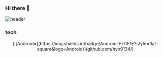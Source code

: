 ### Hi there 👋
![header](https://capsule-render.vercel.app/api?type=wave&color=auto&height=300&section=header&text=Hyoeun&fontSize=70)
### tech
<div align="center">
[![Android=](https://img.shields.io/badge/Android-F7DF1E?style=flat-square&logo=Android)](github.com/hyo9134/)
<!--
**hyo9134/hyo9134** is a ✨ _special_ ✨ repository because its `README.md` (this file) appears on your GitHub profile.

Here are some ideas to get you started:

- 🔭 I’m currently working on ...
- 🌱 I’m currently learning ...
- 👯 I’m looking to collaborate on ...
- 🤔 I’m looking for help with ...
- 💬 Ask me about ...
- 📫 How to reach me: ...
- 😄 Pronouns: ...
- ⚡ Fun fact: ...
-->
